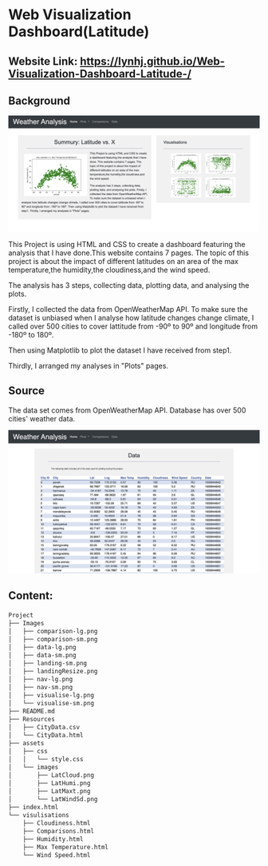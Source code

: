 # Web Visualization Dashboard(Latitude)


## Website Link:  https://lynhj.github.io/Web-Visualization-Dashboard-Latitude-/

## Background

![alt text](https://github.com/LynHJ/Web-Designing/blob/3842146701d6eacbb528ae81a07e6ac842cc9fe5/Images/landingResize.png)

This Project is using HTML and CSS to create a dashboard featuring the analysis that I have done.This website contains 7 pages. The topic of this project is about the impact of different latitudes on an area of the max temperature,the humidity,the cloudiness,and the wind speed.

The analysis has 3 steps, collecting data, plotting data, and analysing the plots. 

Firstly, I collected the data from OpenWeatherMap API. To make sure the dataset is unbiased when I analyse how latitude changes change climate, I called over 500 cities to cover lattitude from -90º to 90º and longitude from -180º to 180º.  

Then using Matplotlib to plot the dataset I have received from step1. 

Thirdly, I arranged my analyses in "Plots" pages.

## Source

The data set comes from OpenWeatherMap API. Database has over 500 cities' weather data.

![alt text](https://github.com/LynHJ/Web-Designing/blob/3842146701d6eacbb528ae81a07e6ac842cc9fe5/Images/data-lg.png)

## Content:
```
Project  
├── Images
│   ├── comparison-lg.png
│   ├── comparison-sm.png
│   ├── data-lg.png
│   ├── data-sm.png
│   ├── landing-sm.png
│   ├── landingResize.png
│   ├── nav-lg.png
│   ├── nav-sm.png
│   ├── visualise-lg.png
│   └── visualise-sm.png
├── README.md
├── Resources
│   ├── CityData.csv
│   └── CityData.html
├── assets
│   ├── css
│   │   └── style.css
│   └── images
│       ├── LatCloud.png
│       ├── LatHumi.png
│       ├── LatMaxt.png
│       └── LatWindSd.png
├── index.html
└── visulisations
    ├── Cloudiness.html
    ├── Comparisons.html
    ├── Humidity.html
    ├── Max Temperature.html
    └── Wind Speed.html

```





